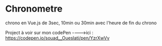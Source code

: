 # Chronometre
chrono en Vue.js de 3sec, 10min ou 30min avec l'heure de fin du chrono 

Project à voir sur mon codePen 
        ---->ici : https://codepen.io/souad__Oueslati/pen/YzrXwVv
